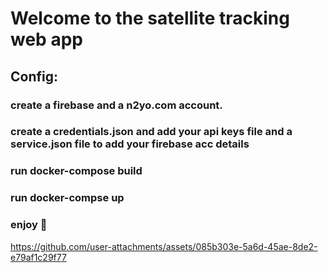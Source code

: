 # Welcome to the satellite tracking web app 
## Config: 
### create a firebase and a n2yo.com account.
### create a credentials.json and add your api keys file and a service.json file to add your firebase acc details
### run docker-compose build 
### run docker-compse up 
### enjoy 🖤

https://github.com/user-attachments/assets/085b303e-5a6d-45ae-8de2-e79af1c29f77

